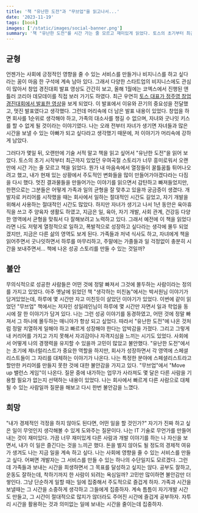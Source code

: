 ```yaml
---
title: '책 "유난한 도전"과 "무브업"을 읽고나서...'
date: '2023-11-19'
tags: [book]
images: ['/static/images/social-banner.png']
summary: '책 "유난한 도전"를 시간 가는 줄 모르고 재미있게 읽었다. 토스의 초기부터 최근까지 겪었던 우여곡절과 그 속에서 만들어낸 성공 스토리들을 읽으면서, 내 가슴에 뭔가 꿈틀꿈틀 거리는 열정과 흥분을 느꼈다. 또 다시 주도적인 변화를 만들어내고 싶다는 열정을 가지게 된 것과 동시에 나는 그러한 치열함과 멋진 커리어를 가지지 못했다는 불안감을 가지게 되었다. 책 "무브업"은 나의 커리어적인 불암감에 위에 양념을 살짝 더 뿌려줬다. 하지만 그래도 이제는 그러한 불안감에 압도당하지 않고, 내가 주어진 하루에서 내가 할 수 있는 최선을 고민하는 할 수 있다.'
---
```


## 균형

언젠가는 사회에 긍정적인 영향을 줄 수 있는 서비스를 만들거나 비지니스를 하고 싶다라는 꿈이 마음 한 구석에 계속 남아 있다. 그래서 다양한 스타트업의 비지니스에도 관심이 많아서 창업 경진대회 발표 영상도 간간히 보고, 올해 1월에는 코엑스에서 진행된 앤틀러 코리아 데모데이를 직접 보러 가기도 하였다. 최근 우연히 [토스 대표가 정주영 창업 경진대회에서 발표한 영상](https://youtu.be/jARKSXogEE0?si=FzX51O9YfeK4899k)을 보게 되었다. 이 발표에서 이유와 끈기의 중요성을 전달했고, 멋진 발표였다고 생각했다. 그런데 머리속에 더 남은 발표 내용이 있었다. 창업을 하면 회사를 1순위로 생각해야 하고, 가족의 대소사를 챙길 수 없으며, 자녀와 굿나잇 키스를 할 수 없게 될 것이라는 이야기였다. 나는 오래 전부터 자녀가 생기면 자녀들과 많은 시간을 보낼 수 있는 아빠가 되고 싶다라고 생각했기 때문에, 저 이야기가 머리속에 강하게 남았다.

그러다가 몇일 뒤, 오랜만에 기술 서적 말고 책을 읽고 싶어서 "유난한 도전"을 읽어 보았다. 토스의 초기 시작부터 최근까지 있었던 우여곡절 스토리가 너무 흥미로워서 오랜만에 시간 가는 줄 모르고 책을 읽었다. 뭔가 내 마음속에서 열정들이 꿀틀꿈틀 튀어나오려고 했고, 내가 현재 있는 상황에서 주도적인 변화들을 많이 만들어가야겠다라는 다짐을 다시 했다. 멋진 결과물들을 만들어가는 이야기를 읽으면서 감탄하고 빠져들었지만, 한편으로는 그분들은 어떻게 가족과 일의 균형을 잘 맞추고 있을까 궁금증이 생겼다. 개발자로 커리어를 시작했을 때는 회사에서 일하는 절대적인 시간도 길었고, 자기 개발을 위해서 사용하는 절대적인 시간도 많았다. 하지만 자녀가 생기고 나서 1년 동안은 육아휴직을 쓰고 주 양육자 생활도 하였고, 지금은 일, 육아, 자기 개발, 사회 관계, 건강등 다양한 영역에서 균형을 맞춰서 다 잘해보려고 노력하고 있다. 그래서 예전에 이 책을 읽었다라면 나도 저렇게 열정적으로 일하고, 폭발적으로 성장하고 싶다라는 생각에 몰두 되었겠지만, 지금은 다른 삶의 영역도 보게 된다. 가족들과 저녁 식사도 하고, 자녀에게 책을 읽어주면서 굿나잇하면서 하루를 마무리하고, 주말에는 가졸들과 일 걱정없이 충분히 시간을 보내주면서... 책에 나온 성공 스토리를 만들 수 있는 것일까?

## 불안

무의식적으로 성공한 사람들은 어떤 것에 정말 빠져서 그것에 몰두하는 사람이라는 정의를 가지고 있었다. 아주 옛날에 읽었던 책 "생각하는 미친놈"에서는 박서원님 이야기가 담겨있었는데, 하루에 몇 시간만 자고 미친듯이 살았던 이야기가 있었다. 이번에 같이 읽었던 "무브업" 책에서는 저자인 성일레인님이 하루에 몇 시간만 자면서 일과 학업을 동시에 잘 한 이야기가 담겨 있다. 나는 그런 성공 이야기를 동경하였고, 어떤 것에 정말 빠져서 그 하나에 몰두하는 매니아가 항상 되고 싶었다. 따라서 "유난한 도전"에 나온 것처럼 정말 치열하게 일해야 하고 빠르게 성장해야 한다는 압박감을 가졌다. 그리고 그렇게 내 커리어를 가지고 가지 못해서 자괴감이나 자격지심을 느끼는 시기도 있었다. 사회에서 어떻게 나의 경쟁력을 유지할 수 있을까 고민이 많았고 불안했다. "유난한 도전"에서는 초기에 제너럴리스트가 중요한 역할을 하지만, 회사가 성장하면서 각 영역에 스페셜리스트들이 그 자리를 대체하는 이야기가 나온다. 나는 특정한 분야에 스페셜리스트라고 할만한 커리어를 만들지 못한 것에 대한 불안감을 가지고 있다. "무브업"에서 "Move up 밸런스 게임"이 나온다. 질문 중에 내가하는 업무가 사라져도 몇 달은 다른 사람을 기용할 필요가 없는지 선택하는 내용이 있었다. 나는 회사에서 빠르게 다른 사람으로 대체될 수 있는 사람일까 질문을 해보고 다시 한번 불안감을 느꼈다.

## 희망

"내가 경제적인 걱정을 하지 않아도 된다면, 어떤 일을 할 것인가?" 자기가 진짜 하고 싶은 일이 무엇인지 생각해볼 수 있게 도와주는 질문이다. 나는 IT 기술로 무언가를 만들어내는 것이 재미있다. 가끔 너무 재미있게 다른 사람과 개발 이야기를 하는 나 자신을 보면서, 내가 이 일은 즐긴다는 것을 느끼곤 했다. 돈을 벌지 않아도 될 정도의 경제적 여유가 생겨도 나는 지금 일을 계속 하고 싶다. 나는 사회에 영향을 줄 수 있는 서비스를 만들고 싶다. 어쩌면 개발자는 그 서비스를 만들 수 있는 하나의 수단일지도 모르겠다. 그런데 가족들과 보내는 시간을 희생하면서 그 목표를 달성하고 싶지는 않다. 공부도 잘하고, 운동도 잘하는데, 착하기까지 한 사람이 되려는 욕심일까? 고민만 많이하면 불안감만 더 쌓인다. 그냥 단순하게 일할 때는 일에 집중해서 주도적으로 즐겁게 하자. 가족과 시간을 보낼때는 그 시간을 소중하게 생각하고 그들에게 집중하자. 계속 틈틈이 자기개발 시간도 만들고, 그 시간이 절대적으로 많지가 않더라도 주어진 시간에 즐겁게 공부하자. 자투리 시간을 활용하는 것과 의미없는 일에 보내는 시간을 줄이는데 집중하자.
